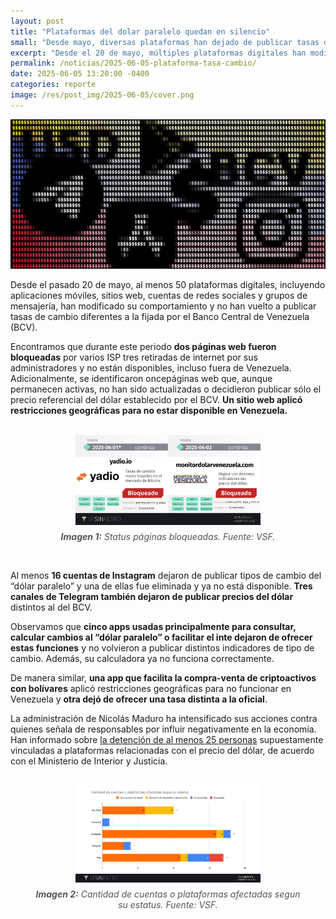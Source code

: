 ```yaml
---
layout: post
title: "Plataformas del dolar paralelo quedan en silencio"
small: "Desde mayo, diversas plataformas han dejado de publicar tasas de cambio alternativas, con bloqueos y restricciones aplicadas por autoridades venezolanas."
excerpt: "Desde el 20 de mayo, múltiples plataformas digitales han modificado su comportamiento y han dejado de publicar tasas de cambio distintas a las establecidas por el Banco Central de Venezuela (BCV). Durante este periodo, se han bloqueado páginas web, eliminado cuentas en redes sociales y restringido aplicaciones financieras."
permalink: /noticias/2025-06-05-plataforma-tasa-cambio/
date: 2025-06-05 13:20:00 -0400
categories: reporte
image: /res/post_img/2025-06-05/cover.png
---
```

<p class="cover"><img class="" src="/res/post_img/2025-06-05/cover.png"></p>
Desde el pasado 20 de mayo, al menos 50 plataformas digitales, incluyendo aplicaciones móviles, sitios web, cuentas de redes sociales y grupos de mensajería, han modificado su comportamiento y no han vuelto a publicar tasas de cambio diferentes a la fijada por el Banco Central de Venezuela (BCV).

Encontramos que durante este periodo **dos páginas web fueron bloqueadas** por varios ISP tres retiradas de internet por sus administradores y no están disponibles, incluso fuera de Venezuela. Adicionalmente, se identificaron oncepáginas web que, aunque permanecen activas, no han sido actualizadas o decidieron publicar sólo el precio referencial del dólar establecido por el BCV. **Un sitio web aplicó restricciones geográficas para no estar disponible en Venezuela.**

<figure>
  <br>
  <div style="display: flex; justify-content: center; gap: 20px;">
    <img src="/res/post_img/2025-06-05/img1.png" alt="Resultados de mediciones DNS al dominio www.cne.gob.ve. Fuente: RIPE Atlas" style="width: 70%;">
  </div>
  <figcaption style="text-align: center; margin-top: 10px; font-style: italic; color: #555;">
    <strong>Imagen 1:</strong> Status páginas bloqueadas. Fuente: VSF.
  </figcaption>
</figure>
<br>

Al menos **16 cuentas de Instagram** dejaron de publicar tipos de cambio del “dólar paralelo” y una de ellas fue eliminada y ya no está disponible. **Tres canales de Telegram también dejaron de publicar precios del dólar** distintos al del BCV.

Observamos que **cinco apps usadas principalmente para consultar, calcular cambios al “dólar paralelo” o facilitar el inte dejaron de ofrecer estas funciones** y no volvieron a publicar distintos indicadores de tipo de cambio. Además, su calculadora ya no funciona correctamente. 

De manera similar, **una app que facilita la compra-venta de criptoactivos con bolívares** aplicó restricciones geográficas para no funcionar en Venezuela y **otra dejó de ofrecer una tasa distinta a la oficial**.

La administración de Nicolás Maduro ha intensificado sus acciones contra quienes señala de responsables por influir negativamente en la economía. Han informado sobre [la detención de al menos 25 personas](https://efectococuyo.com/economia/suman-25-las-personas-detenidas-por-la-promocion-del-dolar-paralelo/) supuestamente vinculadas a plataformas relacionadas con el precio del dólar, de acuerdo con el Ministerio de Interior y Justicia.

<figure>
  <br>
  <div style="display: flex; justify-content: center; gap: 20px;">
    <img src="/res/post_img/2025-06-05/img2.png" alt="Resultados de mediciones DNS al dominio www.cne.gob.ve. Fuente: RIPE Atlas" style="width: 70%;">
  </div>
  <figcaption style="text-align: center; margin-top: 10px; font-style: italic; color: #555;">
    <strong>Imagen 2:</strong> Cantidad de cuentas o plataformas afectadas segun su estatus. Fuente: VSF.
  </figcaption>
</figure>
<br>
